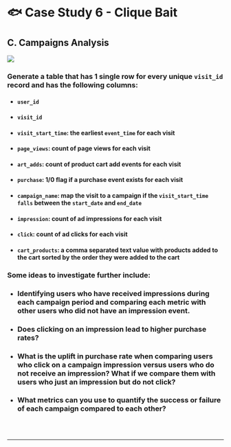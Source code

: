 # :fish: Case Study 6 - Clique Bait

## C. Campaigns Analysis

<picture>
  <img src="https://img.shields.io/badge/postgresql-4169e1?style=for-the-badge&logo=postgresql&logoColor=white">
</picture>

### Generate a table that has 1 single row for every unique `visit_id` record and has the following columns:
- #### `user_id`
- #### `visit_id`
- #### `visit_start_time`: the earliest `event_time` for each visit
- #### `page_views`: count of page views for each visit
- #### `art_adds`: count of product cart add events for each visit
- #### `purchase`: 1/0 flag if a purchase event exists for each visit
- #### `campaign_name`: map the visit to a campaign if the `visit_start_time falls` between the `start_date` and `end_date`
- #### `impression`: count of ad impressions for each visit
- #### `click`: count of ad clicks for each visit
- #### `cart_products`: a comma separated text value with products added to the cart sorted by the order they were added to the cart

### Some ideas to investigate further include:
- ### Identifying users who have received impressions during each campaign period and comparing each metric with other users who did not have an impression event.
- ### Does clicking on an impression lead to higher purchase rates?
- ### What is the uplift in purchase rate when comparing users who click on a campaign impression versus users who do not receive an impression? What if we compare them with users who just an impression but do not click?
- ### What metrics can you use to quantify the success or failure of each campaign compared to each other?

</br>

```pgsql

```

---
